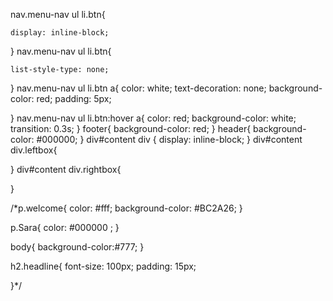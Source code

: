 nav.menu-nav ul li.btn{
	
	display: inline-block;
}
nav.menu-nav ul li.btn{
	
	list-style-type: none;
}
nav.menu-nav ul li.btn a{
	color: white;
	text-decoration: none;
	background-color: red;
	padding: 5px;

}
nav.menu-nav ul li.btn:hover a{
	color: red;
	background-color: white;
	transition: 0.3s;
}
footer{
	background-color: red;
}
header{
	background-color: #000000;
}
div#content div {
	display: inline-block;
}
div#content div.leftbox{

}
div#content div.rightbox{
	
}


/*p.welcome{
	color: #fff;
	background-color: #BC2A26;
}

p.Sara{
	color: #000000 ;
}

body{
	background-color:#777; 
}

h2.headline{
	font-size: 100px;
	padding: 15px; 

}*/
